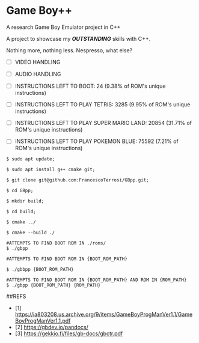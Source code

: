 # Game Boy++

A research Game Boy Emulator project in C++



A project to showcase my ***OUTSTANDING*** skills with C++.

Nothing more, nothing less. Nespresso, what else?



- [ ] VIDEO HANDLING

- [ ] AUDIO HANDLING

- [ ] INSTRUCTIONS LEFT TO BOOT:    24  (9.38% of ROM's unique instructions)

- [ ] INSTRUCTIONS LEFT TO PLAY TETRIS:    3285    (9.95% of ROM's unique instructions)

- [ ] INSTRUCTIONS LEFT TO PLAY SUPER MARIO LAND:  20854   (31.71% of ROM's unique instructions)

- [ ] INSTRUCTIONS LEFT TO PLAY POKEMON BLUE:  75592   (7.21% of ROM's unique instructions)


```
$ sudo apt update;

$ sudo apt install g++ cmake git;

$ git clone git@github.com:FrancescoTerrosi/GBpp.git;

$ cd GBpp;

$ mkdir build;

$ cd build;

$ cmake ../

$ cmake --build ./

#ATTEMPTS TO FIND BOOT ROM IN ./roms/
$ ./gbpp

#ATTEMPTS TO FIND BOOT ROM IN {BOOT_ROM_PATH}

$ ./gbbpp {BOOT_ROM_PATH}

#ATTEMPTS TO FIND BOOT ROM IN {BOOT_ROM_PATH} AND ROM IN {ROM_PATH}
$ ./gbpp {BOOT_ROM_PATH} {ROM_PATH} 

```

##REFS

- [1] https://ia803208.us.archive.org/9/items/GameBoyProgManVer1.1/GameBoyProgManVer1.1.pdf
- [2] https://gbdev.io/pandocs/
- [3] https://gekkio.fi/files/gb-docs/gbctr.pdf


